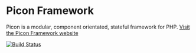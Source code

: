 # Picon Framework
Picon is a modular, component orientated, stateful framework for PHP. 
[Visit the Picon Framework website](http://piconframework.com/)

[![Build Status](https://travis-ci.org/picon/picon-framework.png?branch=develop)](https://travis-ci.org/picon/picon-framework)
